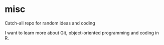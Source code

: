 # misc
Catch-all repo for random ideas and coding

I want to learn more about Git, object-oriented programming and coding in R.
